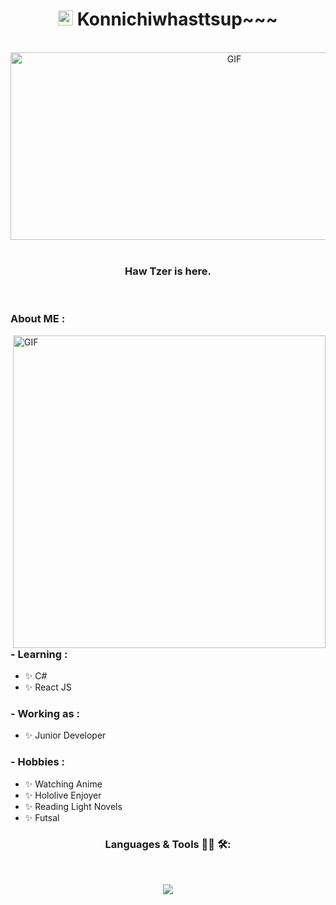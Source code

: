 <h1 align="center">
  <a target="_blank">
    <img src="https://github.com/JayantGoel001/JayantGoel001/blob/master/GIF/Handshake.gif" width="24px" style="max-width:100%;">
  </a>
  Konnichiwhasttsup~~~
</h1>
<br>
<div align="center">
<img height="300" width="700" alt="GIF" align="center" src="">
</div>
<br>
<h3 align="center">Haw Tzer is here.</h1>
<br>

<h3>About ME :</h3>

<img hight="400" width="500" alt="GIF" align="right" src="">

### - Learning :
- ✨ C#
- ✨ React JS

### - Working as :
- ✨ Junior Developer

### - Hobbies : 
- ✨ Watching Anime
- ✨ Hololive Enjoyer
- ✨ Reading Light Novels
- ✨ Futsal

<h3 align="center">Languages & Tools 👨‍💻 🛠:</h3>
</br>

<p align="center">

</p>
<p align="center" >  
  <a href="https://github.com/hawtzer/github-readme-stats"> 
    <img  src="https://github-readme-stats.vercel.app/api?username=hawtzer&&show_icons=true&theme=radical"/>
  </a>
</p>
